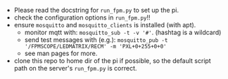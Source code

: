  - Please read the docstring for `run_fpm.py` to set up the pi.
 - check the configuration options in `run_fpm.py`!!
 - ensure `mosquitto` and `mosquitto_clients` is installed (with apt).
   - monitor mqtt with: `mosquitto_sub -t -v '#'`. (hashtag is a wildcard)
   - send test messages with (e.g.): `mosquitto_pub -t '/FPMSCOPE/LEDMATRIX/RECM' -m 'PXL+0+255+0+0'`
   - see man pages for more.
 - clone this repo to home dir of the pi if possible, so the default script path on the server's `run_fpm.py` is correct.
